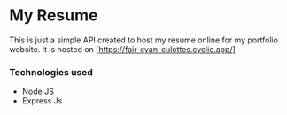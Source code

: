 # My Resume
This is just a simple API created to host my resume online for my portfolio website.
It is hosted on [https://fair-cyan-culottes.cyclic.app/]
### Technologies used
+ Node JS
+ Express Js
